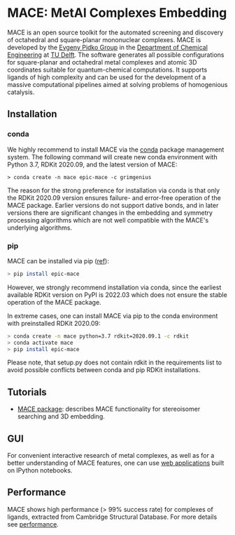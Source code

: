 # MACE: MetAl Complexes Embedding

MACE is an open source toolkit for the automated screening and discovery of octahedral and square-planar mononuclear complexes. MACE is developed by the [Evgeny Pidko Group](https://www.tudelft.nl/en/faculty-of-applied-sciences/about-faculty/departments/chemical-engineering/principal-scientists/evgeny-pidko/evgeny-pidko-group) in the [Department of Chemical Engineering](http://web.mit.edu/cheme/) at [TU Delft](https://www.tudelft.nl/en/). The software generates all possible configurations for square-planar and octahedral metal complexes and atomic 3D coordinates suitable for quantum-chemical computations. It supports ligands of high complexity and can be used for the development of a massive computational pipelines aimed at solving problems of homogenious catalysis.

## Installation

### conda

We highly recommend to install MACE via the [conda](https://conda.io/docs/) package management system. The following command will create new conda environment with Python 3.7, RDKit 2020.09, and the latest version of MACE:

```ssh
> conda create -n mace epic-mace -c grimgenius
```

The reason for the strong preference for installation via conda is that only the RDKit 2020.09 version ensures failure- and error-free operation of the MACE package. Earlier versions do not support dative bonds, and in later versions there are significant changes in the embedding and symmetry processing algorithms which are not well compatible with the MACE's underlying algorithms.

### pip

MACE can be installed via pip ([ref](https://pypi.org/project/epic-mace/)):

```bash
> pip install epic-mace
```

However, we strongly recommend installation via conda, since the earliest available RDKit version on PyPI is 2022.03 which does not ensure the stable operation of the MACE package.

In extreme cases, one can install MACE via pip to the conda environment with preinstalled RDKit 2020.09:

```bash
> conda create -n mace python=3.7 rdkit=2020.09.1 -c rdkit
> conda activate mace
> pip install epic-mace
```

Please note, that setup.py does not contain rdkit in the requirements list to avoid possible conflicts between conda and pip RDKit installations.

## Tutorials

- [MACE package](tutorials/mace.ipynb): describes MACE functionality for stereoisomer searching and 3D embedding.

## GUI

For convenient interactive research of metal complexes, as well as for a better understanding of MACE features, one can use [web applications](https://github.com/IvanChernyshov/mace-notebooks) built on IPython notebooks.

## Performance

MACE shows high performance (> 99% success rate) for complexes of ligands, extracted from Cambridge Structural Database. For more details see [performance](performance).
